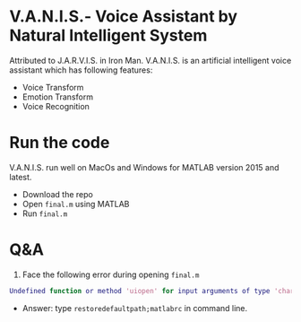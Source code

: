 # V.A.N.I.S.- Voice Assistant by Natural Intelligent System
Attributed to J.A.R.V.I.S. in Iron Man. V.A.N.I.S. is an artificial intelligent voice assistant which has following features:
  - Voice Transform
  - Emotion Transform
  - Voice Recognition 
# Run the code
V.A.N.I.S. run well on MacOs and Windows for MATLAB version 2015 and latest.
  - Download the repo
  - Open ```final.m``` using MATLAB
  - Run ```final.m```
# Q&A
1. Face the following error during opening ```final.m```
  ```matlab 
  Undefined function or method 'uiopen' for input arguments of type 'char'
  ``` 
  * Answer: type ```restoredefaultpath;matlabrc``` in command line.

  

